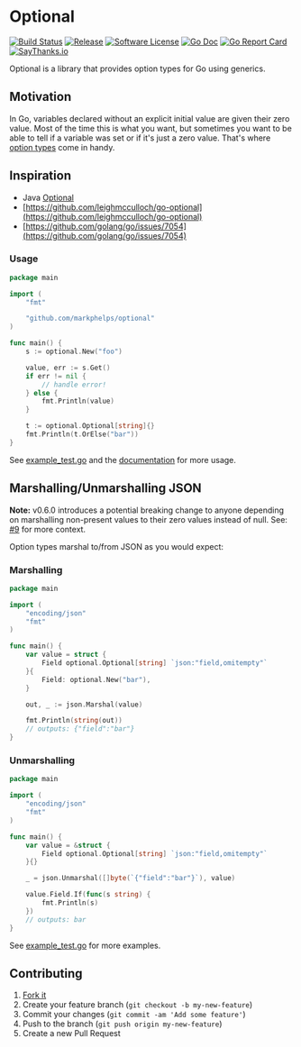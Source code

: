 # Optional

[![Build Status](https://travis-ci.org/markphelps/optional.svg?branch=master)](https://travis-ci.org/markphelps/optional)
[![Release](https://img.shields.io/github/release/markphelps/optional.svg?style=flat-square)](https://github.com/markphelps/optional/releases/latest)
[![Software License](https://img.shields.io/badge/license-MIT-brightgreen.svg?style=flat-square)](LICENSE.md)
[![Go Doc](https://img.shields.io/badge/godoc-reference-blue.svg?style=flat-square)](http://godoc.org/github.com/markphelps/optional)
[![Go Report Card](https://goreportcard.com/badge/github.com/markphelps/optional?style=flat-square)](https://goreportcard.com/report/github.com/markphelps/optional)
[![SayThanks.io](https://img.shields.io/badge/SayThanks.io-%E2%98%BC-1EAEDB.svg?style=flat-square)](https://saythanks.io/to/markphelps)

Optional is a library that provides option types for Go using generics.

## Motivation

In Go, variables declared without an explicit initial value are given their zero value. Most of the time this is what you want, but sometimes you want to be able to tell if a variable was set or if it's just a zero value. That's where [option types](https://en.wikipedia.org/wiki/Option_type) come in handy.

## Inspiration

* Java [Optional](https://docs.oracle.com/javase/8/docs/api/java/util/Optional.html)
* [https://github.com/leighmcculloch/go-optional](https://github.com/leighmcculloch/go-optional)
* [https://github.com/golang/go/issues/7054](https://github.com/golang/go/issues/7054)

### Usage

```go
package main

import (
    "fmt"

    "github.com/markphelps/optional"
)

func main() {
    s := optional.New("foo")

    value, err := s.Get()
    if err != nil {
        // handle error!
    } else {
        fmt.Println(value)
    }

    t := optional.Optional[string]{}
    fmt.Println(t.OrElse("bar"))
}
```

See [example_test.go](example_test.go) and the [documentation](http://godoc.org/github.com/markphelps/optional) for more usage.

## Marshalling/Unmarshalling JSON

**Note:** v0.6.0 introduces a potential breaking change to anyone depending on marshalling non-present values to their zero values instead of null. See: [#9](https://github.com/markphelps/optional/pull/9) for more context.

Option types marshal to/from JSON as you would expect:

### Marshalling

```go
package main

import (
    "encoding/json"
    "fmt"
)

func main() {
    var value = struct {
        Field optional.Optional[string] `json:"field,omitempty"`
    }{
        Field: optional.New("bar"),
    }

    out, _ := json.Marshal(value)

    fmt.Println(string(out))
    // outputs: {"field":"bar"}
}
```

### Unmarshalling

```go
package main

import (
    "encoding/json"
    "fmt"
)

func main() {
    var value = &struct {
        Field optional.Optional[string] `json:"field,omitempty"`
    }{}

    _ = json.Unmarshal([]byte(`{"field":"bar"}`), value)

    value.Field.If(func(s string) {
        fmt.Println(s)
    })
    // outputs: bar
}
```

See [example_test.go](example_test.go) for more examples.

## Contributing

1. [Fork it](https://github.com/markphelps/optional/fork)
1. Create your feature branch (`git checkout -b my-new-feature`)
1. Commit your changes (`git commit -am 'Add some feature'`)
1. Push to the branch (`git push origin my-new-feature`)
1. Create a new Pull Request
